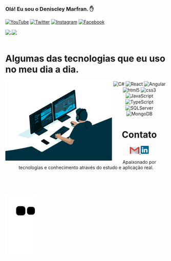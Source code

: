 ### Olá! Eu sou o Deniscley Marfran. ✋

[![YouTube](https://img.shields.io/badge/YouTube-FF0000?style=for-the-badge&logo=youtube&logoColor=white)](https://www.youtube.com/channel/UC_IEl2e4KgjZiAUW02JFepQ)
[![Twitter](https://img.shields.io/badge/Twitter-1DA1F2?style=for-the-badge&logo=twitter&logoColor=white)](https://twitter.com/DeniscleyMAF)
[![Instagram](https://img.shields.io/badge/Instagram-E4405F?style=for-the-badge&logo=instagram&logoColor=white)](https://www.instagram.com/deniscleymarfran/)
[![Facebook](https://img.shields.io/badge/Facebook-1877F2?style=for-the-badge&logo=facebook&logoColor=white)](https://www.facebook.com/deniscley.marfran)

<div>
  <a href="https://github.com/anuraghazra/github-readme-stats">
    <img height=180 align="center" src="https://github-readme-stats.vercel.app/api?username=Deniscley&theme=dark" />
  </a>
  <a href="https://github.com/anuraghazra/convoychat">
    <img height=180 align="center" src="https://github-readme-stats.vercel.app/api/top-langs?username=Deniscley&layout=compact&langs_count=8&card_width=320&theme=dark" />
  </a>
</div>


<div  align="center">
  <div style="display: inline_block"><br/>
    <h1 align="left">Algumas das tecnologias que eu uso no meu dia a dia.</h1>
    <img align="left" height="250" alt="coding-time" src="code.gif">
    <img align="center" alt="C#" height="30" width="40" src="https://cdn.jsdelivr.net/gh/devicons/devicon/icons/csharp/csharp-original.svg" />
    <img align="center" alt="React" height="30" width="40" src="https://cdn.jsdelivr.net/gh/devicons/devicon/icons/react/react-original.svg" />
    <img align="center" alt="Angular" height="30" width="40" src="https://cdn.jsdelivr.net/gh/devicons/devicon/icons/angularjs/angularjs-original.svg" />
    <img align="center" alt="html5" height="30" width="40" src="https://cdn.jsdelivr.net/gh/devicons/devicon/icons/html5/html5-original.svg" />
    <img align="center" alt="css3" height="30" width="40" src="https://cdn.jsdelivr.net/gh/devicons/devicon/icons/css3/css3-original.svg" />
    <img align="center" alt="JavaScript" height="30" width="40" src="https://cdn.jsdelivr.net/gh/devicons/devicon/icons/javascript/javascript-original.svg" />
    <img align="center" alt="TypeScript" height="30" width="40" src="https://cdn.jsdelivr.net/gh/devicons/devicon/icons/typescript/typescript-original.svg" />
    <img align="center" alt="SQLServer" height="30" width="40" src="https://cdn.jsdelivr.net/gh/devicons/devicon/icons/microsoftsqlserver/microsoftsqlserver-plain.svg" />
    <img align="center" alt="MongoDB" height="30" width="40" src="https://cdn.jsdelivr.net/gh/devicons/devicon/icons/mongodb/mongodb-original.svg" />
  </div>

  <h1 align="center">Contato</h1>
  <a href = "mailto: deniscleymaf@gmail.com">
    <img width="30" src="gmail.svg">
  </a>
      <a href = "https://www.linkedin.com/in/deniscleymarfran/">
      <img width="25" src="linkedin.svg">
  </a>
  <br/>
  
  Apaixonado por tecnologias e conhecimento através do estudo e aplicação real.
</div>
<br/>
<br/>
<br/>

![snake animation](https://github.com/Deniscley/Deniscley/blob/output/github-contribution-grid-snake.svg)



